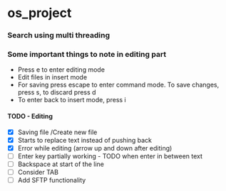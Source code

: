 # os_project

### Search using multi threading


### Some important things to note in editing part
* Press e to enter editing mode 
* Edit files in insert mode 
* For saving press escape to enter command mode. To save changes, press s, to discard press d
* To enter back to insert mode, press i


#### TODO - Editing
- [x] Saving file /Create new file
- [x] Starts to replace text instead of pushing back
- [x] Error while editing (arrow up and down after editing)
- [ ] Enter key partially working - TODO when enter in between text
- [ ] Backspace at start of the line
- [ ] Consider TAB
- [ ] Add SFTP functionality
